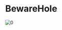# BewareHole
![0](https://drive.google.com/file/d/1_pfpEd5IVbwLcNh_eSOtdATSlPCK9mqo/view?usp=share_link)

